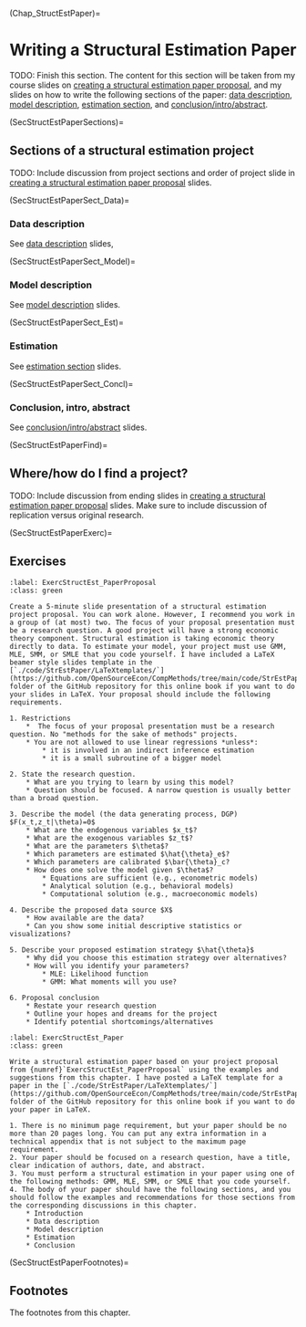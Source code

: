
(Chap_StructEstPaper)=
# Writing a Structural Estimation Paper

TODO: Finish this section. The content for this section will be taken from my course slides on [creating a structural estimation paper proposal](https://github.com/rickecon/StructEst_W20/blob/master/Projects/ProposalPresent.pdf), and my slides on how to write the following sections of the paper: [data description](https://github.com/rickecon/StructEst_W20/blob/master/Projects/DataSection_slides.pdf), [model description](https://github.com/rickecon/StructEst_W20/blob/master/Projects/ModelDescr_slides.pdf), [estimation section](https://github.com/rickecon/StructEst_W20/blob/master/Projects/EstimResults_slides.pdf), and [conclusion/intro/abstract](https://github.com/rickecon/StructEst_W20/blob/master/Projects/IntroAbsConcl_slides.pdf).


(SecStructEstPaperSections)=
## Sections of a structural estimation project

TODO: Include discussion from project sections and order of project slide in [creating a structural estimation paper proposal](https://github.com/rickecon/StructEst_W20/blob/master/Projects/ProposalPresent.pdf) slides.


(SecStructEstPaperSect_Data)=
### Data description

See [data description](https://github.com/rickecon/StructEst_W20/blob/master/Projects/DataSection_slides.pdf) slides,


(SecStructEstPaperSect_Model)=
### Model description

See [model description](https://github.com/rickecon/StructEst_W20/blob/master/Projects/ModelDescr_slides.pdf) slides.


(SecStructEstPaperSect_Est)=
### Estimation

See [estimation section](https://github.com/rickecon/StructEst_W20/blob/master/Projects/EstimResults_slides.pdf) slides.


(SecStructEstPaperSect_Concl)=
### Conclusion, intro, abstract

See [conclusion/intro/abstract](https://github.com/rickecon/StructEst_W20/blob/master/Projects/IntroAbsConcl_slides.pdf) slides.


(SecStructEstPaperFind)=
## Where/how do I find a project?

TODO: Include discussion from ending slides in [creating a structural estimation paper proposal](https://github.com/rickecon/StructEst_W20/blob/master/Projects/ProposalPresent.pdf) slides. Make sure to include discussion of replication versus original research.


(SecStructEstPaperExerc)=
## Exercises

```{exercise} Create a structural estimation project proposal
:label: ExercStructEst_PaperProposal
:class: green

Create a 5-minute slide presentation of a structural estimation project proposal. You can work alone. However, I recommend you work in a group of (at most) two. The focus of your proposal presentation must be a research question. A good project will have a strong economic theory component. Structural estimation is taking economic theory directly to data. To estimate your model, your project must use GMM, MLE, SMM, or SMLE that you code yourself. I have included a LaTeX beamer style slides template in the [`./code/StrEstPaper/LaTeXtemplates/`](https://github.com/OpenSourceEcon/CompMethods/tree/main/code/StrEstPaper/LaTeXtemplates) folder of the GitHub repository for this online book if you want to do your slides in LaTeX. Your proposal should include the following requirements.

1. Restrictions
    *  The focus of your proposal presentation must be a research question. No "methods for the sake of methods" projects.
    * You are not allowed to use linear regressions *unless*:
        * it is involved in an indirect inference estimation
        * it is a small subroutine of a bigger model

2. State the research question.
    * What are you trying to learn by using this model?
    * Question should be focused. A narrow question is usually better than a broad question.

3. Describe the model (the data generating process, DGP) $F(x_t,z_t|\theta)=0$
    * What are the endogenous variables $x_t$?
    * What are the exogenous variables $z_t$?
    * What are the parameters $\theta$?
    * Which parameters are estimated $\hat{\theta}_e$?
    * Which parameters are calibrated $\bar{\theta}_c?
    * How does one solve the model given $\theta$?
        * Equations are sufficient (e.g., econometric models)
        * Analytical solution (e.g., behavioral models)
        * Computational solution (e.g., macroeconomic models)

4. Describe the proposed data source $X$
    * How available are the data?
    * Can you show some initial descriptive statistics or visualizations?

5. Describe your proposed estimation strategy $\hat{\theta}$
    * Why did you choose this estimation strategy over alternatives?
    * How will you identify your parameters?
        * MLE: Likelihood function
        * GMM: What moments will you use?

6. Proposal conclusion
    * Restate your research question
    * Outline your hopes and dreams for the project
    * Identify potential shortcomings/alternatives
```

```{exercise} Structural estimation project paper
:label: ExercStructEst_Paper
:class: green

Write a structural estimation paper based on your project proposal from {numref}`ExercStructEst_PaperProposal` using the examples and suggestions from this chapter. I have posted a LaTeX template for a paper in the [`./code/StrEstPaper/LaTeXtemplates/`](https://github.com/OpenSourceEcon/CompMethods/tree/main/code/StrEstPaper/LaTeXtemplates) folder of the GitHub repository for this online book if you want to do your paper in LaTeX.

1. There is no minimum page requirement, but your paper should be no more than 20 pages long. You can put any extra information in a technical appendix that is not subject to the maximum page requirement.
2. Your paper should be focused on a research question, have a title, clear indication of authors, date, and abstract.
3. You must perform a structural estimation in your paper using one of the following methods: GMM, MLE, SMM, or SMLE that you code yourself.
4. The body of your paper should have the following sections, and you should follow the examples and recommendations for those sections from the corresponding discussions in this chapter.
    * Introduction
    * Data description
    * Model description
    * Estimation
    * Conclusion
```


(SecStructEstPaperFootnotes)=
## Footnotes

The footnotes from this chapter.
